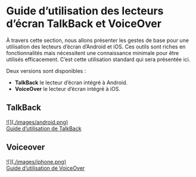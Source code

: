 # Guide d’utilisation des lecteurs d’écran <span lang="en">TalkBack</span> et <span lang="en">VoiceOver</span>

<script>$(document).ready(function () {
    setBreadcrumb([{"label":"Lecteur d’écran"}]);
    addSubMenu([
        {"label":"Sous Android","url":"screen-reader-talkback.html"}, 
        {"label":"Sous iOS","url":"screen-reader-voiceover.html"}
    ]);                
});</script>

<span data-menuitem="screen-reader"></span>

À travers cette section, nous allons présenter les gestes de base pour une utilisation des lecteurs d’écran d’Android et iOS. Ces outils sont riches en fonctionnalités mais nécessitent une connaissance minimale pour être utilisés efficacement. C’est cette utilisation standard qui sera présentée ici.

Deux versions sont disponibles&nbsp;:
- **<span lang="en">TalkBack</span>** le lecteur d’écran intégré à Android.
- **<span lang="en">VoiceOver</span>**  le lecteur d’écran intégré à iOS.

<div class="mobileImg col-xs-12 col-md-6 col-lg-4">
    <h2 class="sr-only"><span lang="en">TalkBack</span></h2>          
    <a href="./screen-reader-talkback.html" class="btn btn-info">
        ![](./images/android.png)
        <div>Guide d’utilisation de <span lang="en">TalkBack</span></div>
    </a>
</div>
<div class="mobileImg col-xs-12 col-md-6 col-lg-4">
    <h2 class="sr-only">Voiceover</h2>          
    <a href="./screen-reader-voiceover.html" class="btn btn-info">
        ![](./images/iphone.png)
        <div>Guide d’utilisation de <span lang="en">VoiceOver</span></div>
    </a>
</div>      
      
<!--  This file is part of a11y-guidelines | Our vision of mobile & web accessibility guidelines and best practices, with valid/invalid examples.
 Copyright (C) 2016  Orange SA
 See the Creative Commons Legal Code Attribution-ShareAlike 3.0 Unported License for more details (LICENSE file). -->